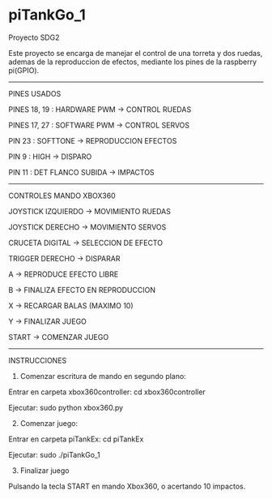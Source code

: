 # piTankGo_1
Proyecto SDG2

Este proyecto se encarga de manejar el control de una torreta y dos ruedas, ademas de la reproduccion de efectos, mediante los
pines de la raspberry pi(GPIO). 

------------------------------------------------------------------------------------------------------------------------------

PINES USADOS

PINES 18, 19 : HARDWARE PWM -> CONTROL RUEDAS

PINES 17, 27 : SOFTWARE PWM -> CONTROL SERVOS

PIN 23       : SOFTTONE -> REPRODUCCION EFECTOS

PIN 9        : HIGH     -> DISPARO

PIN 11       : DET FLANCO SUBIDA -> IMPACTOS

------------------------------------------------------------------------------------------------------------------------------

CONTROLES MANDO XBOX360

JOYSTICK IZQUIERDO -> MOVIMIENTO RUEDAS

JOYSTICK DERECHO   -> MOVIMIENTO SERVOS

CRUCETA DIGITAL    -> SELECCION DE EFECTO

TRIGGER DERECHO    -> DISPARAR

A -> REPRODUCE EFECTO LIBRE

B -> FINALIZA EFECTO EN REPRODUCCION

X -> RECARGAR BALAS (MAXIMO 10)

Y -> FINALIZAR JUEGO

START -> COMENZAR JUEGO


------------------------------------------------------------------------------------------------------------------------------

INSTRUCCIONES 

1. Comenzar escritura de mando en segundo plano: 
  
  Entrar en carpeta xbox360controller: cd xbox360controller
  
  Ejecutar: sudo python xbox360.py
 
2. Comenzar juego:

  Entrar en carpeta piTankEx: cd piTankEx
  
  Ejecutar: sudo ./piTankGo_1
  
3. Finalizar juego
  
  Pulsando la tecla START en mando Xbox360, o acertando 10 impactos.

